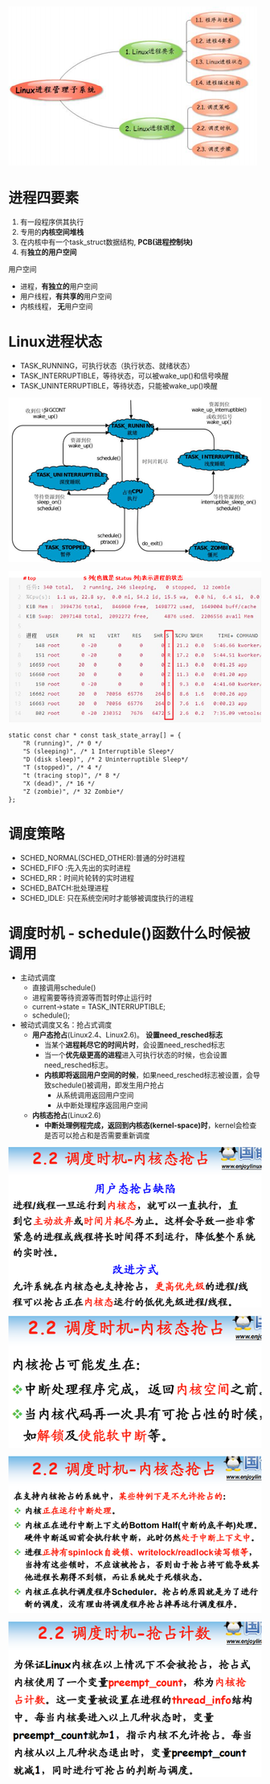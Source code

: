 ![](../photo/Pasted%20image%2020230506182128.png)
# 进程四要素
1. 有一段程序供其执行
2. 专用的**内核空间堆栈**
3. 在内核中有一个task_struct数据结构, **PCB(进程控制块)**
4. 有**独立的用户空间**

 用户空间
- 进程，**有独立的**用户空间
- 用户线程，**有共享的**用户空间
- 内核线程， **无**用户空间

# Linux进程状态
- TASK_RUNNING，可执行状态（执行状态、就绪状态）
- TASK_INTERRUPTIBLE，等待状态，可以被wake_up()和信号唤醒
- TASK_UNINTERRUPTIBLE，等待状态，只能被wake_up()唤醒

![](../photo/Pasted%20image%2020230506185455.png)

![](../photo/7fd07ff2ef07092e59ea1b4195aa38a8_MD5.png)

```
static const char * const task_state_array[] = {
	"R (running)", /* 0 */
	"S (sleeping)", /* 1 Interruptible Sleep*/
	"D (disk sleep)", /* 2 Uninterruptible Sleep*/
	"T (stopped)", /* 4 */
	"t (tracing stop)", /* 8 */
	"X (dead)", /* 16 */
	"Z (zombie)", /* 32 Zombie*/
};
```

# 调度策略
- SCHED_NORMAL(SCHED_OTHER):普通的分时进程
- SCHED_FIFO :先入先出的实时进程
- SCHED_RR：时间片轮转的实时进程
- SCHED_BATCH:批处理进程
- SCHED_IDLE: 只在系统空闲时才能够被调度执行的进程

# 调度时机 - schedule()函数什么时候被调用
- 主动式调度
	- 直接调用schedule()
	- 进程需要等待资源等而暂时停止运行时
	- current->state = TASK_INTERRUPTIBLE; 
	- schedule();
- 被动式调度又名：抢占式调度
	- **用户态抢占**(Linux2.4、Linux2.6)。 **设置need_resched标志**
		- 当某个**进程耗尽它的时间片时**，会设置need_resched标志
		- 当一个**优先级更高的进程**进入可执行状态的时候，也会设置need_resched标志。
		- **内核即将返回用户空间的时候**，如果need_resched标志被设置，会导致schedule()被调用，即发生用户抢占
			- 从系统调用返回用户空间
			- 从中断处理程序返回用户空间
	 - **内核态抢占**(Linux2.6)
		 - **中断处理例程完成，返回到内核态(kernel-space)时**，kernel会检查是否可以抢占和是否需要重新调度

![](../photo/cbeab4102e61e318f7f029b78cc91725_MD5.png)

![](../photo/7e06aa881e574e21eb958f390613b74f_MD5.png)


![](../photo/d512e113a8bc27163480d2eb008eaf19_MD5.png)

![](../photo/ea952075b03bdb1831ccaa919fdb1a0c_MD5.png)



